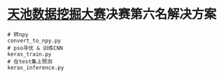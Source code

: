 # [天池数据挖掘大赛](https://tianchi.aliyun.com/competition/introduction.htm?spm=5176.100150.711.7.11d42009U3se3h&raceId=231646)决赛第六名解决方案
```
# 转npy
convert_to_npy.py
# pso寻优 & 训练CNN
keras_train.py
# 在test集上预测
keras_inference.py
```
